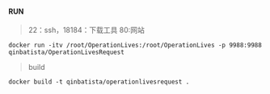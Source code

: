 #### RUN
> 22：ssh，18184：下载工具 80:网站
```
docker run -itv /root/OperationLives:/root/OperationLives -p 9988:9988  qinbatista/OperationLivesRequest
```

> build

```
docker build -t qinbatista/operationlivesrequest .
```

